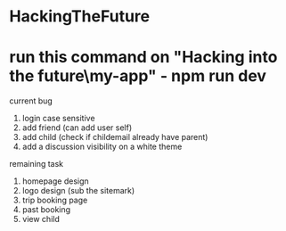 # HackingTheFuture

# run this command on "Hacking into the future\my-app"  -  npm run dev 

current bug 
1) login case sensitive
2) add friend (can add user self)
3) add child (check if childemail already have parent)
4) add a discussion visibility on a white theme

remaining task
1) homepage design
2) logo design (sub the sitemark)
3) trip booking page
4) past booking
5) view child